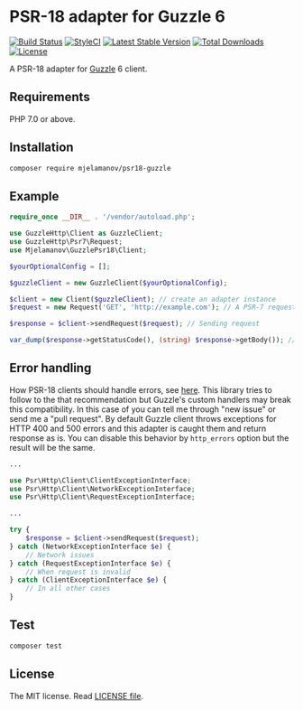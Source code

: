 # PSR-18 adapter for Guzzle 6

[![Build Status](https://api.travis-ci.com/mjelamanov/psr18-guzzle.svg?branch=master)](https://travis-ci.com/mjelamanov/psr18-guzzle)
[![StyleCI](https://github.styleci.io/repos/166253002/shield?branch=master)](https://github.styleci.io/repos/166253002)
[![Latest Stable Version](https://poser.pugx.org/mjelamanov/psr18-guzzle/v/stable)](https://packagist.org/packages/mjelamanov/psr18-guzzle)
[![Total Downloads](https://poser.pugx.org/mjelamanov/psr18-guzzle/downloads)](https://packagist.org/packages/mjelamanov/psr18-guzzle)
[![License](https://poser.pugx.org/mjelamanov/psr18-guzzle/license)](https://packagist.org/packages/mjelamanov/psr18-guzzle)

A PSR-18 adapter for [Guzzle](https://github.com/guzzle/guzzle) 6 client.

## Requirements

PHP 7.0 or above.

## Installation

```bash
composer require mjelamanov/psr18-guzzle
```

## Example

```php
require_once __DIR__ . '/vendor/autoload.php';

use GuzzleHttp\Client as GuzzleClient;
use GuzzleHttp\Psr7\Request;
use Mjelamanov\GuzzlePsr18\Client;

$yourOptionalConfig = [];

$guzzleClient = new GuzzleClient($yourOptionalConfig);

$client = new Client($guzzleClient); // create an adapter instance
$request = new Request('GET', 'http://example.com'); // A PSR-7 request instance

$response = $client->sendRequest($request); // Sending request

var_dump($response->getStatusCode(), (string) $response->getBody()); // Prints response
```

## Error handling

How PSR-18 clients should handle errors, see [here](https://www.php-fig.org/psr/psr-18/#error-handling).
This library tries to follow to the that recommendation but Guzzle's custom handlers may break this compatibility.
In this case of you can tell me through "new issue" or send me a "pull request".
By default Guzzle client throws exceptions for HTTP 400 and 500 errors and this adapter is caught them and return
response as is. You can disable this behavior by ``` http_errors ``` option but the result will be the same.

```php
...

use Psr\Http\Client\ClientExceptionInterface;
use Psr\Http\Client\NetworkExceptionInterface;
use Psr\Http\Client\RequestExceptionInterface;

...

try {
    $response = $client->sendRequest($request);
} catch (NetworkExceptionInterface $e) {
    // Network issues
} catch (RequestExceptionInterface $e) {
    // When request is invalid
} catch (ClientExceptionInterface $e) {
    // In all other cases
}
```

## Test

```bash
composer test
```

## License

The MIT license. Read [LICENSE file](https://github.com/mjelamanov/psr18-guzzle/blob/master/LICENSE).